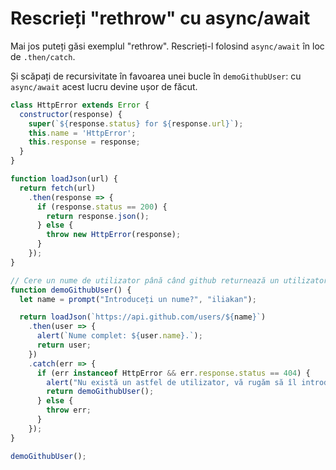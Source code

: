 
# Rescrieți "rethrow" cu async/await

Mai jos puteți găsi exemplul "rethrow". Rescrieți-l folosind `async/await` în loc de `.then/catch`.

Și scăpați de recursivitate în favoarea unei bucle în `demoGithubUser`: cu `async/await` acest lucru devine ușor de făcut.

```js run
class HttpError extends Error {
  constructor(response) {
    super(`${response.status} for ${response.url}`);
    this.name = 'HttpError';
    this.response = response;
  }
}

function loadJson(url) {
  return fetch(url)
    .then(response => {
      if (response.status == 200) {
        return response.json();
      } else {
        throw new HttpError(response);
      }
    });
}

// Cere un nume de utilizator până când github returnează un utilizator valid
function demoGithubUser() {
  let name = prompt("Introduceți un nume?", "iliakan");

  return loadJson(`https://api.github.com/users/${name}`)
    .then(user => {
      alert(`Nume complet: ${user.name}.`);
      return user;
    })
    .catch(err => {
      if (err instanceof HttpError && err.response.status == 404) {
        alert("Nu există un astfel de utilizator, vă rugăm să îl introduceți din nou.");
        return demoGithubUser();
      } else {
        throw err;
      }
    });
}

demoGithubUser();
```
